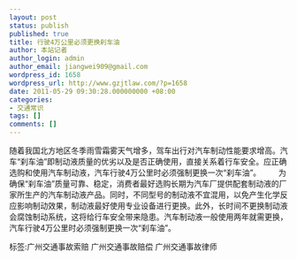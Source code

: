 ```yaml
---
layout: post
status: publish
published: true
title: 行驶4万公里必须更换刹车油
author: 本站记者
author_login: admin
author_email: jiangwei909@gmail.com
wordpress_id: 1658
wordpress_url: http://www.gzjtlaw.com/?p=1658
date: 2011-05-29 09:30:28.000000000 +08:00
categories:
- 交通常识
tags: []
comments: []
---
```

 随着我国北方地区冬季雨雪霜雾天气增多，驾车出行对汽车制动性能要求增高。汽车&ldquo;刹车油&rdquo;即制动液质量的优劣以及是否正确使用，直接关系着行车安全。应正确选购和使用汽车制动液，汽车行驶4万公里时必须强制更换一次&ldquo;刹车油&rdquo;。 　　为确保&ldquo;刹车油&rdquo;质量可靠、稳定，消费者最好选购长期为汽车厂提供配套制动液的厂家所生产的汽车制动液产品。同时，不同型号的制动液不宜混用，以免产生化学反应影响制动效果，制动液最好使用专业设备进行更换。此外，长时间不更换制动液会腐蚀制动系统，这将给行车安全带来隐患。汽车制动液一般使用两年就需更换，汽车行驶4万公里时必须强制更换一次&ldquo;刹车油&rdquo;。标签:广州交通事故索赔 广州交通事故赔偿 广州交通事故律师
